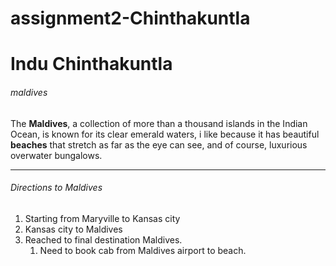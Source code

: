 # assignment2-Chinthakuntla
# Indu Chinthakuntla
###### maldives
The **Maldives**, a collection of more than a thousand islands in the Indian Ocean, is known for its clear emerald waters, i like because it has beautiful **beaches** that stretch as far as the eye can see, and of course, luxurious overwater bungalows.
***
###### Directions to Maldives
1. Starting from Maryville to Kansas city
2. Kansas city to Maldives
3. Reached to final destination Maldives.
    1. Need to book cab from Maldives airport to beach.

        
